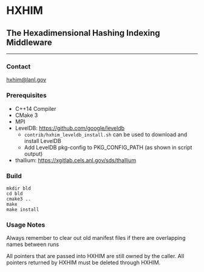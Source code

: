 # HXHIM
## The Hexadimensional Hashing Indexing Middleware
----

### Contact
hxhim@lanl.gov

### Prerequisites
* C++14 Compiler
* CMake 3
* MPI
* LevelDB: https://github.com/google/leveldb
  * `contrib/hxhim_leveldb_install.sh` can be used to download and install LevelDB
  * Add LevelDB pkg-config to PKG_CONFIG_PATH (as shown in script output)
* thallium: https://xgitlab.cels.anl.gov/sds/thallium

### Build
```
mkdir bld
cd bld
cmake3 ..
make
make install
```

### Usage Notes
Always remember to clear out old manifest files if there are overlapping names between runs

All pointers that are passed into HXHIM are still owned by the caller.
All pointers returned by HXHIM must be deleted through HXHIM.